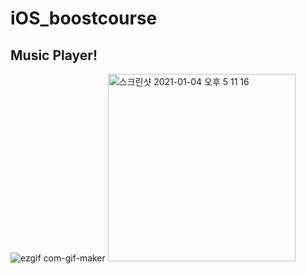 # iOS_boostcourse

## Music Player!

![ezgif com-gif-maker](https://user-images.githubusercontent.com/70695311/103514609-51e36600-4eb0-11eb-8b93-71a4775d349f.gif)
<img width="300" alt="스크린샷 2021-01-04 오후 5 11 16" src="https://user-images.githubusercontent.com/70695311/103514616-56a81a00-4eb0-11eb-9d93-5e65972b6f18.png">
